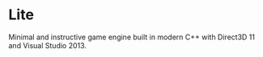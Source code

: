 Lite
====

Minimal and instructive game engine built in modern C++ with Direct3D 11 and Visual Studio 2013.
